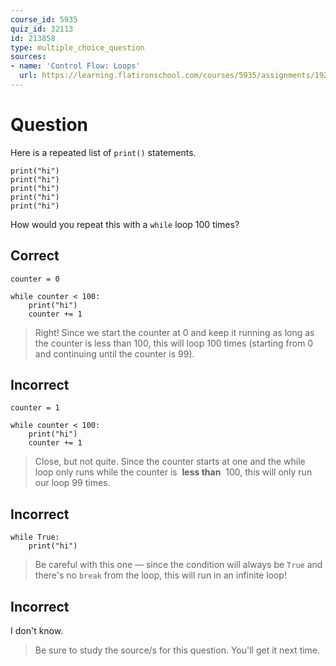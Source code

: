 ```yaml
---
course_id: 5935
quiz_id: 32113
id: 213858
type: multiple_choice_question
sources:
- name: 'Control Flow: Loops'
  url: https://learning.flatironschool.com/courses/5935/assignments/192417
---
```


# Question

Here is a repeated list of `print()` statements.

```
print("hi")
print("hi")
print("hi")
print("hi")
print("hi")
```

How would you repeat this with a `while` loop 100 times?

## Correct

```
counter = 0

while counter < 100:
    print("hi")
    counter += 1
```

> Right! Since we start the counter at 0 and keep it running as long as the
> counter is less than 100, this will loop 100 times (starting from 0 and
> continuing until the counter is 99).

## Incorrect

```
counter = 1

while counter < 100:
    print("hi")
    counter += 1
```

> Close, but not quite. Since the counter starts at one and the while loop only
> runs while the counter is&nbsp; **less than** &nbsp;100, this will only run our
> loop 99 times.

## Incorrect

```
while True:
    print("hi")
```

> Be careful with this one — since the condition will always
> be&nbsp;`True`&nbsp;and there's no&nbsp;`break`&nbsp;from the loop, this will
> run in an infinite loop!

## Incorrect

I don't know.

> Be sure to study the source/s for this question. You'll get it next time.
